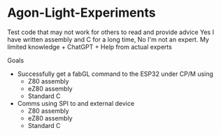 # Agon-Light-Experiments
Test code that may not work for others to read and provide advice
Yes I have written assembly and C for a long time, No I'm not an expert.
My limited knowledge + ChatGPT + Help from actual experts

Goals
- Successfully get a fabGL command to the ESP32 under CP/M using
  - Z80 assembly
  - eZ80 assembly
  - Standard C
- Comms using SPI to and external device
  - Z80 assembly
  - eZ80 assembly
  - Standard C
